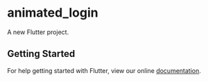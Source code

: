 # animated_login

A new Flutter project.

## Getting Started

For help getting started with Flutter, view our online
[documentation](https://flutter.io/).
